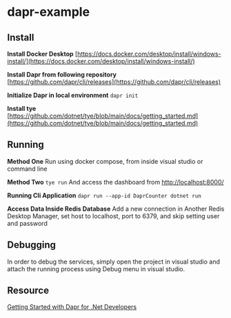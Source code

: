 # dapr-example

## Install

**Install Docker Desktop**
[https://docs.docker.com/desktop/install/windows-install/](https://docs.docker.com/desktop/install/windows-install/)

**Install Dapr from following repository**
[https://github.com/dapr/cli/releases](https://github.com/dapr/cli/releases)

**Initialize Dapr in local environment**
```dapr init```

**Install tye**
[https://github.com/dotnet/tye/blob/main/docs/getting_started.md](https://github.com/dotnet/tye/blob/main/docs/getting_started.md)

## Running

**Method One**
Run using docker compose, from inside visual studio or command line

**Method Two**
```tye run```
And access the dashboard from [http://localhost:8000/](http://localhost:8000/)

**Running Cli Application**
```dapr run --app-id DaprCounter dotnet run```

**Access Data Inside Redis Database**
Add a new connection in Another Redis Desktop Manager, set host to localhost, port to 6379, and skip setting user and password

## Debugging
In order to debug the services, simply open the project in visual studio and attach the running process using Debug menu in visual studio.

## Resource
[Getting Started with Dapr for .Net Developers](https://learn.microsoft.com/en-us/dotnet/architecture/dapr-for-net-developers/getting-started)
